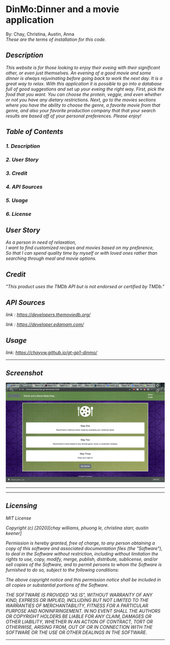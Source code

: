 # DinMo:Dinner and a movie application

By: Chay, Christina, Austin, Anna <br>
<i>These are the terms of installation for this code.<i>

## Description

<i>This website is for those looking to enjoy their eveing with their significant other, or even just themselves. An evening of a good movie and some dinner is always rejuvinating before going back to work the next day. It is a great way to relax. With this application it is possible to go into a database full of good suggestions and set up your eveing the right way. First, pick the food that you want. You can choose the protein, veggie, and even whether or not you have any dietary restrictions. Next, go to the movies sections where you have the ability to choose the genre, a favorite movie from that genre, and also your favorite production company that that your search results are based off of your personal preferences. Please enjoy!<i>

## Table of Contents

### 1. Description <br>

### 2. User Story <br>

### 3. Credit <br>

### 4. API Sources <br>

### 5. Usage <br>

### 6. License <br>

## User Story

<i>
As a person in need of relaxation,<br> 
I want to find customized recipes and movies based on my preference,<br>
So that I can spend quality time by myself or with loved ones rather than searching through meal and movie options.
<i>

## Credit

<i>
"This product uses the TMDb API but is not endorsed or certified by TMDb."
<i>

## API Sources

link : https://developers.themoviedb.org/

link : https://developer.edamam.com/

## Usage

<i>

link: https://chayvw.github.io/gt-gp1-dinmo/

<hr>

## Screenshot

![screenshot](./assets/images/screenshot.png)

<hr>

<i>
<hr>

## Licensing

<i>
MIT License

Copyright (c) [2020][chay williams, phuong le, christina starr, austin keener]

Permission is hereby granted, free of charge, to any person obtaining a copy
of this software and associated documentation files (the "Software"), to deal
in the Software without restriction, including without limitation the rights
to use, copy, modify, merge, publish, distribute, sublicense, and/or sell
copies of the Software, and to permit persons to whom the Software is
furnished to do so, subject to the following conditions:

The above copyright notice and this permission notice shall be included in all
copies or substantial portions of the Software.

THE SOFTWARE IS PROVIDED "AS IS", WITHOUT WARRANTY OF ANY KIND, EXPRESS OR
IMPLIED, INCLUDING BUT NOT LIMITED TO THE WARRANTIES OF MERCHANTABILITY,
FITNESS FOR A PARTICULAR PURPOSE AND NONINFRINGEMENT. IN NO EVENT SHALL THE
AUTHORS OR COPYRIGHT HOLDERS BE LIABLE FOR ANY CLAIM, DAMAGES OR OTHER
LIABILITY, WHETHER IN AN ACTION OF CONTRACT, TORT OR OTHERWISE, ARISING FROM,
OUT OF OR IN CONNECTION WITH THE SOFTWARE OR THE USE OR OTHER DEALINGS IN THE
SOFTWARE.<i>

<hr>
